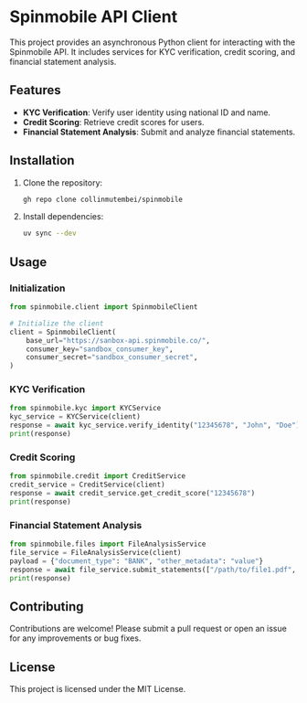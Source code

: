 # Spinmobile API Client

This project provides an asynchronous Python client for interacting with the Spinmobile API. It includes services for KYC verification, credit scoring, and financial statement analysis.

## Features

- **KYC Verification**: Verify user identity using national ID and name.
- **Credit Scoring**: Retrieve credit scores for users.
- **Financial Statement Analysis**: Submit and analyze financial statements.

## Installation

1. Clone the repository:
   ```bash
   gh repo clone collinmutembei/spinmobile
   ```

2. Install dependencies:
   ```bash
   uv sync --dev
   ```

## Usage

### Initialization

```python
from spinmobile.client import SpinmobileClient

# Initialize the client
client = SpinmobileClient(
    base_url="https://sanbox-api.spinmobile.co/",
    consumer_key="sandbox_consumer_key",
    consumer_secret="sandbox_consumer_secret",
)
```

### KYC Verification

```python
from spinmobile.kyc import KYCService
kyc_service = KYCService(client)
response = await kyc_service.verify_identity("12345678", "John", "Doe")
print(response)
```

### Credit Scoring

```python
from spinmobile.credit import CreditService
credit_service = CreditService(client)
response = await credit_service.get_credit_score("12345678")
print(response)
```

### Financial Statement Analysis

```python
from spinmobile.files import FileAnalysisService
file_service = FileAnalysisService(client)
payload = {"document_type": "BANK", "other_metadata": "value"}
response = await file_service.submit_statements(["/path/to/file1.pdf", "/path/to/file2.pdf"], payload)
print(response)
```

## Contributing

Contributions are welcome! Please submit a pull request or open an issue for any improvements or bug fixes.

## License

This project is licensed under the MIT License.
